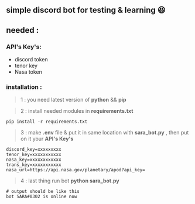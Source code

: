 ## simple discord bot for testing &amp; learning 😆

## needed :
### API's Key's:
- discord token
- tenor key
- Nasa token

### installation :
> 1 : you need latest version of **python** && **pip**

> 2 : install needed modules in **requirements.txt**
```
pip install -r requirements.txt
```

> 3 : make **.env** file & put it in same location with **sara_bot.py** , then put on it your **API's Key's**
```.env
discord_key=xxxxxxxxx
tenor_key=xxxxxxxxxxx
nasa_key=xxxxxxxxxxxx
trans_key=xxxxxxxxxxx
nasa_url=https://api.nasa.gov/planetary/apod?api_key=
```   

> 4 : last thing run bot **python sara_bot.py**
```
# output should be like this
bot SARA#0302 is online now
```

